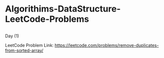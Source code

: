 # Algorithims-DataStructure-LeetCode-Problems


##
Day (1)

LeetCode Problem Link: https://leetcode.com/problems/remove-duplicates-from-sorted-array/

